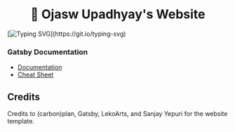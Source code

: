 <h1 align="center">
 🚀 Ojasw Upadhyay's Website
</h1>

[![Typing SVG](https://readme-typing-svg.herokuapp.com?center=true&vCenter=true&width=800&lines=Welcome+to+my+website!;It+contains+my+blog%2C+resume%2C+work%2C+and+more!)](https://git.io/typing-svg)

### **Gatsby Documentation**
  - [Documentation](https://www.gatsbyjs.com/docs/)
  - [Cheat Sheet](https://www.gatsbyjs.com/docs/cheat-sheet/)

## Credits
Credits to (carbon)plan, Gatsby, LekoArts, and Sanjay Yepuri for the website template.

